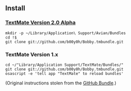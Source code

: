 ## Install

### [TextMate Version 2.0 Alpha](http://blog.macromates.com/2011/locating-bundles/)

    mkdir -p ~/Library/Application\ Support/Avian/Bundles
    cd !$
    git clone git://github.com/b00y0h/Bobby.tmbundle.git

### TextMate Version 1.x

    cd ~/"Library/Application Support/TextMate/Bundles/"
    git clone git://github.com/b00y0h/Bobby.tmbundle.git
    osascript -e 'tell app "TextMate" to reload bundles'

(Original instructions stolen from the [GitHub Bundle](http://github.com/drnic/github-tmbundle/tree/master).)
